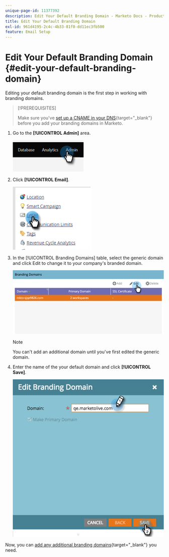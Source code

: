 ```yaml
---
unique-page-id: 11377392
description: Edit Your Default Branding Domain - Marketo Docs - Product Documentation
title: Edit Your Default Branding Domain
exl-id: 961d4195-2c4c-4b33-81f0-dd11ec3fb500
feature: Email Setup
---
```

# Edit Your Default Branding Domain {#edit-your-default-branding-domain}

Editing your default branding domain is the first step in working with branding domains.

>[!PREREQUISITES]
>
>Make sure you've [set up a CNAME in your DNS](/help/marketo/getting-started/initial-setup/configure-protocols-for-marketo.md){target="_blank"} before you add your branding domains in Marketo.

1. Go to the **[!UICONTROL Admin]** area.

   ![](assets/edit-your-default-branding-domain-1.png)

1. Click **[!UICONTROL Email]**.

   ![](assets/edit-your-default-branding-domain-2.png)

1. In the [!UICONTROL Branding Domains] table, select the generic domain and click Edit to change it to your company's branded domain.

   ![](assets/edit-your-default-branding-domain-3.png)

   >[!NOTE]
   >
   >You can't add an additional domain until you've first edited the generic domain.

1. Enter the name of the your default domain and click **[!UICONTROL Save]**.

   ![](assets/edit-your-default-branding-domain-4.png)

Now, you can [add any additional branding domains](/help/marketo/product-docs/administration/email-setup/add-multiple-branding-domains/add-an-additional-branding-domain.md){target="_blank"} you need.
